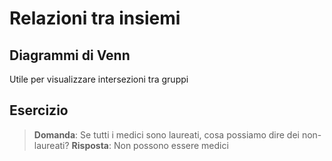 # Relazioni tra insiemi

## Diagrammi di Venn
Utile per visualizzare intersezioni tra gruppi

## Esercizio
> **Domanda**: Se tutti i medici sono laureati, cosa possiamo dire dei non-laureati?
> **Risposta**: Non possono essere medici
